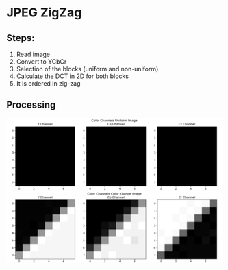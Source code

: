 # JPEG ZigZag
## Steps:
1. Read image
2. Convert to YCbCr
3. Selection of the blocks (uniform and non-uniform)
4. Calculate the DCT in 2D for both blocks
5. It is ordered in zig-zag

## Processing
<div align="center">
<img src="assets/figure1.png">
</div>
<div align="center">
<img src="assets/figure2.png">
</div>
